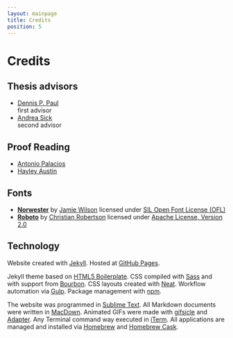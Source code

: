 ```yaml
---
layout: mainpage
title: Credits
position: 5
---
```


# Credits

## Thesis advisors

* [Dennis P. Paul](http://dennisppaul.de/)  
first advisor
* [Andrea Sick](http://andreasick.de/)  
second advisor

## Proof Reading

* [Antonio Palacios](http://antonio-palacios.com/)
* [Hayley Austin](http://hayleyaustin.com/)

## Fonts

* [**Norwester**](http://jamiewilson.io/norwester/) by [Jamie Wilson](http://jamiewilson.io/) licensed under [SIL Open Font License (OFL)](http://scripts.sil.org/OFL)  
* [**Roboto**](https://fonts.google.com/specimen/Roboto) by [Christian Robertson](http://betatype.com/) licensed under [Apache License, Version 2.0](http://www.apache.org/licenses/LICENSE-2.0)

## Technology

Website created with [Jekyll](http://jekyllrb.com/). Hosted at [GitHub Pages](https://pages.github.com/).

Jekyll theme based on [HTML5 Boilerplate](http://html5boilerplate.com/). CSS compiled with [Sass](http://sass-lang.com/) and with support from [Bourbon](http://bourbon.io/). CSS layouts created with [Neat](http://neat.bourbon.io/). Workflow automation via [Gulp](http://gulpjs.com/). Package management with [npm](https://www.npmjs.com/).

The website was programmed in [Sublime Text](https://www.sublimetext.com/). All Markdown documents were written in [MacDown](http://macdown.uranusjr.com/). Animated GIFs were made with [gifsicle](http://www.lcdf.org/gifsicle/) and [Adapter](https://www.macroplant.com/adapter/). Any Terminal command way executed in [iTerm](http://iterm2.com/). All applications are managed and installed via [Homebrew](http://brew.sh/) and [Homebrew Cask](https://caskroom.github.io/).
